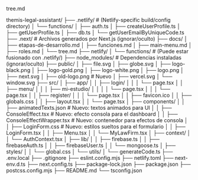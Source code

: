 tree.md

themis-legal-assistant/
├── .netlify/                      # (Netlify-specific build/config directory)
│   └── functions/
│       ├── auth.ts
│       ├── createUserProfile.ts
│       ├── getUserProfile.ts
│       ├── db.ts
│       └── getUserEmailByUniqueCode.ts
├── .next/                         # Archivos generados por Next.js (ignorar/oculto)
├── docs/
│   ├── etapas-de-desarrollo.md
│   ├── funciones.md
│   ├── main-menu.md
│   ├── roles.md
│   └── tree.md
├── netlify/
│   └── functions/                # (Puede estar fusionado con .netlify/)
├── node_modules/                 # Dependencias instaladas (ignorar/oculto)
├── public/
│   ├── file.svg
│   ├── globe.svg
│   ├── logo-black.png
│   ├── logo-gold.png
│   ├── logo-white.png
│   ├── logo.png
│   ├── next.svg
│   ├── old-logo.png              # Nuevo
│   ├── vercel.svg
│   └── window.svg
├── src/
│   ├── app/
│   │   ├── login/
│   │   │   └── page.tsx
│   │   ├── menu/
│   │   │   ├── mi-estudio/
│   │   │   │   └── page.tsx
│   │   │   └── page.tsx
│   │   ├── register/
│   │   │   └── page.tsx
│   │   ├── favicon.ico
│   │   ├── globals.css
│   │   ├── layout.tsx
│   │   └── page.tsx
│   ├── components/
│   │   ├── animatedTexts.json     # Nuevo: textos animados para UI
│   │   ├── ConsoleEffect.tsx      # Nuevo: efecto consola para el dashboard
│   │   ├── ConsoleEffectWrapper.tsx  # Nuevo: contenedor para efectos de consola
│   │   ├── LoginForm.css          # Nuevo: estilos sueltos para el formulario
│   │   ├── LoginForm.tsx
│   │   ├── Menu.tsx
│   │   └── MyLawFirm.tsx
│   ├── context/
│   │   └── AuthContext.tsx
│   ├── lib/
│   │   ├── firebase.ts
│   │   ├── firebaseAuth.ts
│   │   ├── firebaseUser.ts
│   │   └── mongoose.ts
│   ├── styles/
│   │   └── global.css
│   └── utils/
│       └── generateCode.ts
├── .env.local
├── .gitignore
├── eslint.config.mjs
├── netlify.toml
├── next-env.d.ts
├── next.config.ts
├── package-lock.json
├── package.json
├── postcss.config.mjs
├── README.md
└── tsconfig.json
